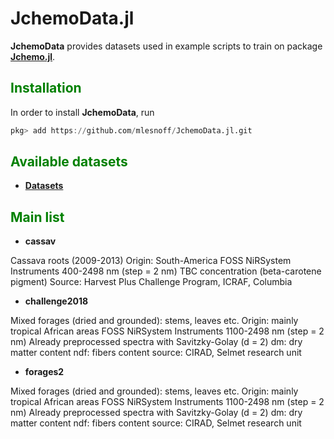 # JchemoData.jl

**JchemoData** provides datasets used in example scripts 
to train on package [**Jchemo.jl**](https://github.com/mlesnoff/Jchemo.jl). 

## <span style="color:green"> **Installation** </span> 

In order to install **JchemoData**, run

```julia
pkg> add https://github.com/mlesnoff/JchemoData.jl.git
```

## <span style="color:green"> **Available datasets** </span> 

- [**Datasets**](https://github.com/mlesnoff/JchemoData.jl/tree/main/data) 

## <span style="color:green"> **Main list** </span> 

- **cassav**

Cassava roots (2009-2013)
Origin: South-America
FOSS NiRSystem Instruments 400-2498 nm (step = 2 nm)
TBC concentration (beta-carotene pigment)
Source: Harvest Plus Challenge Program, ICRAF, Columbia

- **challenge2018**

Mixed forages (dried and grounded): stems, leaves etc. 
Origin: mainly tropical African areas
FOSS NiRSystem Instruments 1100-2498 nm (step = 2 nm)
Already preprocessed spectra with Savitzky-Golay (d = 2)
dm: dry matter content
ndf: fibers content
source: CIRAD, Selmet research unit

- **forages2**

Mixed forages (dried and grounded): stems, leaves etc. 
Origin: mainly tropical African areas
FOSS NiRSystem Instruments 1100-2498 nm (step = 2 nm)
Already preprocessed spectra with Savitzky-Golay (d = 2)
dm: dry matter content
ndf: fibers content
source: CIRAD, Selmet research unit



